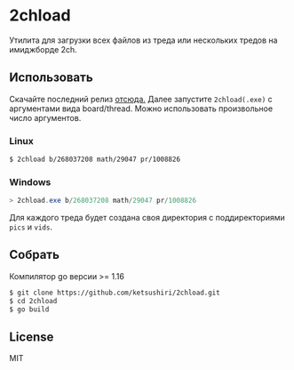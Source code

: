 # 2chload
Утилита для загрузки всех файлов из треда или нескольких тредов на имиджборде 2ch. 

## Использовать
Скачайте последний релиз [отсюда.](https://github.com/ketsushiri/2chload/releases) Далее запустите `2chload(.exe)` с аргументами вида board/thread. Можно использовать произвольное число аргументов.

### Linux
```bash
$ 2chload b/268037208 math/29047 pr/1008826
```
### Windows
```powershell
> 2chload.exe b/268037208 math/29047 pr/1008826
```
Для каждого треда будет создана своя директория с поддиректориями `pics` и `vids`.

## Собрать
Компилятор go версии >= 1.16
```bash
$ git clone https://github.com/ketsushiri/2chload.git
$ cd 2chload
$ go build
```
## License
MIT
